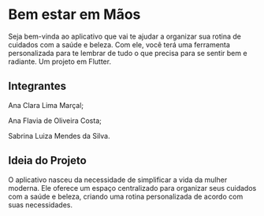 # Bem estar em Mãos


Seja bem-vinda ao aplicativo que vai te ajudar a organizar sua rotina de cuidados com a saúde e beleza. Com ele, você terá uma ferramenta personalizada para te lembrar de tudo o que precisa para se sentir bem e radiante.​
Um projeto em Flutter.

## Integrantes

Ana Clara Lima Marçal; ​

Ana Flavia de Oliveira Costa; ​

Sabrina Luiza Mendes da Silva.​

## Ideia do Projeto
O aplicativo nasceu da necessidade de simplificar a vida da mulher moderna. Ele oferece um espaço centralizado para organizar seus cuidados com a saúde e beleza, criando uma rotina personalizada de acordo com suas necessidades.​
